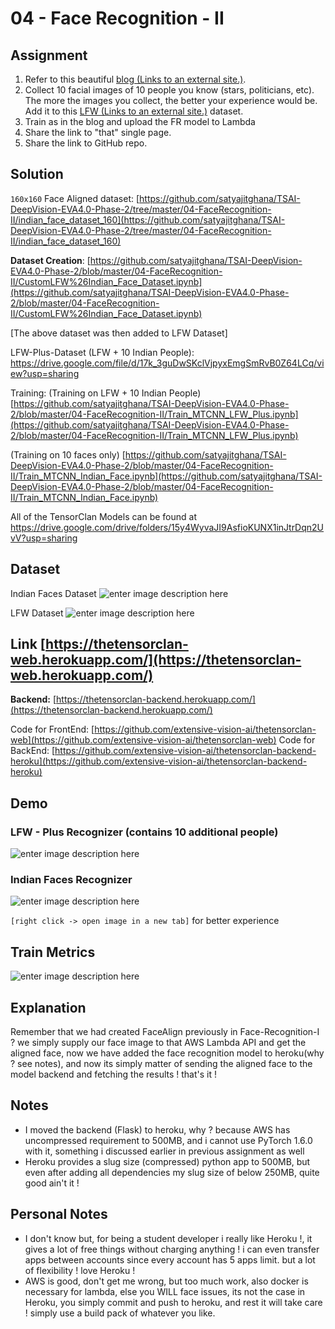 ﻿
# 04 - Face Recognition - II

## Assignment

1.  Refer to this beautiful  [blog (Links to an external site.)](https://towardsdatascience.com/finetune-a-facial-recognition-classifier-to-recognize-your-face-using-pytorch-d00a639d9a79).
2.  Collect 10 facial images of 10 people you know (stars, politicians, etc). The more the images you collect, the better your experience would be. Add it to this  [LFW (Links to an external site.)](http://vis-www.cs.umass.edu/lfw/lfw-funneled.tgz)  dataset.
3.  Train as in the blog and upload the FR model to Lambda
4.  Share the link to "that" single page.
5.  Share the link to GitHub repo.

## Solution

`160x160` Face Aligned dataset:
[https://github.com/satyajitghana/TSAI-DeepVision-EVA4.0-Phase-2/tree/master/04-FaceRecognition-II/indian_face_dataset_160](https://github.com/satyajitghana/TSAI-DeepVision-EVA4.0-Phase-2/tree/master/04-FaceRecognition-II/indian_face_dataset_160)

**Dataset Creation**: [https://github.com/satyajitghana/TSAI-DeepVision-EVA4.0-Phase-2/blob/master/04-FaceRecognition-II/CustomLFW%26Indian_Face_Dataset.ipynb](https://github.com/satyajitghana/TSAI-DeepVision-EVA4.0-Phase-2/blob/master/04-FaceRecognition-II/CustomLFW%26Indian_Face_Dataset.ipynb)

[The above dataset was then added to LFW Dataset]

LFW-Plus-Dataset (LFW + 10 Indian People): https://drive.google.com/file/d/17k_3guDwSKclVjpyxEmgSmRvB0Z64LCq/view?usp=sharing

Training: 
(Training on LFW + 10 Indian People)
[https://github.com/satyajitghana/TSAI-DeepVision-EVA4.0-Phase-2/blob/master/04-FaceRecognition-II/Train_MTCNN_LFW_Plus.ipynb](https://github.com/satyajitghana/TSAI-DeepVision-EVA4.0-Phase-2/blob/master/04-FaceRecognition-II/Train_MTCNN_LFW_Plus.ipynb)

(Training on 10 faces only)
[https://github.com/satyajitghana/TSAI-DeepVision-EVA4.0-Phase-2/blob/master/04-FaceRecognition-II/Train_MTCNN_Indian_Face.ipynb](https://github.com/satyajitghana/TSAI-DeepVision-EVA4.0-Phase-2/blob/master/04-FaceRecognition-II/Train_MTCNN_Indian_Face.ipynb)

All of the TensorClan Models can be found at https://drive.google.com/drive/folders/15y4WyvaJI9AsfioKUNX1inJtrDqn2UvV?usp=sharing

## Dataset

Indian Faces Dataset
![enter image description here](https://github.com/satyajitghana/TSAI-DeepVision-EVA4.0-Phase-2/blob/master/04-FaceRecognition-II/faces.png?raw=true)

LFW Dataset
![enter image description here](https://github.com/satyajitghana/TSAI-DeepVision-EVA4.0-Phase-2/blob/master/04-FaceRecognition-II/lfw_dataset.png?raw=true)


##  Link [https://thetensorclan-web.herokuapp.com/](https://thetensorclan-web.herokuapp.com/)

**Backend:** [https://thetensorclan-backend.herokuapp.com/](https://thetensorclan-backend.herokuapp.com/)

Code for FrontEnd: [https://github.com/extensive-vision-ai/thetensorclan-web](https://github.com/extensive-vision-ai/thetensorclan-web)
Code for BackEnd: [https://github.com/extensive-vision-ai/thetensorclan-backend-heroku](https://github.com/extensive-vision-ai/thetensorclan-backend-heroku)

## Demo

### LFW - Plus Recognizer (contains 10 additional people)

![enter image description here](https://github.com/satyajitghana/TSAI-DeepVision-EVA4.0-Phase-2/blob/master/04-FaceRecognition-II/demo3.gif?raw=true)

### Indian Faces Recognizer

![enter image description here](https://github.com/satyajitghana/TSAI-DeepVision-EVA4.0-Phase-2/blob/master/04-FaceRecognition-II/demo2.gif?raw=true)

`[right click -> open image in a new tab]` for better experience

## Train Metrics

![enter image description here](https://github.com/satyajitghana/TSAI-DeepVision-EVA4.0-Phase-2/blob/master/04-FaceRecognition-II/train_loss.png?raw=true)

## Explanation

Remember that we had created FaceAlign previously in Face-Recognition-I ? we simply supply our face image to that AWS Lambda API and get the aligned face, now we have added the face recognition model to heroku(why ? see notes), and now its simply matter of sending the aligned face to the model backend and fetching the results ! that's it !

## Notes

- I moved the backend (Flask) to heroku, why ? because AWS has uncompressed requirement to 500MB, and i cannot use PyTorch 1.6.0 with it, something i discussed earlier in previous assignment as well
- Heroku provides a slug size (compressed) python app to 500MB, but even after adding all dependencies my slug size of below 250MB, quite good ain't it ! 

## Personal Notes

- I don't know but, for being a student developer i really like Heroku !, it gives a lot of free things without charging anything ! i can even transfer apps between accounts since every account has 5 apps limit. but a lot of flexibility ! love Heroku !
- AWS is good, don't get me wrong, but too much work, also docker is necessary for lambda, else you WILL face issues, its not the case in Heroku, you simply commit and push to heroku, and rest it will take care ! simply use a build pack of whatever you like.
